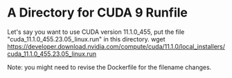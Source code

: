 # A Directory for CUDA 9 Runfile

Let's say you want to use CUDA version 11.1.0_455, put the file "cuda_11.1.0_455.23.05_linux.run" in this directory. wget https://developer.download.nvidia.com/compute/cuda/11.1.0/local_installers/cuda_11.1.0_455.23.05_linux.run

Note: you might need to revise the Dockerfile for the filename changes.
